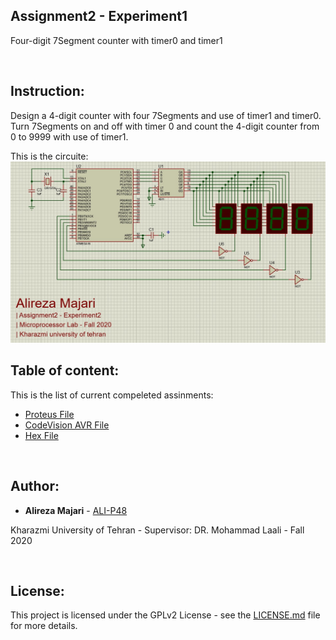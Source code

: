 ## Assignment2 - Experiment1
Four-digit 7Segment counter with timer0 and timer1

‌
## Instruction:
Design a  4-digit counter with four 7Segments and use of timer1 and timer0. Turn 7Segments on and off with timer 0 and count the 4-digit counter from 0 to 9999 with use of timer1.

This is the circuite:
![](https://github.com/ALI-P48/MicroprocessorLab/blob/main/Assignment2-Timers/Experiment2/Pictures/Circuit.jpg)



## Table of content:

This is the list of current compeleted assinments:
* [Proteus File](https://github.com/ALI-P48/MicroprocessorLab/blob/main/Assignment2-Timers/Experiment2/Proteus/TimersEXP2.pdsprj)
* [CodeVision AVR File](https://github.com/ALI-P48/MicroprocessorLab/blob/main/Assignment2-Timers/Experiment2/AVR/TimersEXP2.prj) 
* [Hex File](https://github.com/ALI-P48/MicroprocessorLab/blob/main/Assignment2-Timers/Experiment2/AVR/Debug/ExeTimersEXP2.hex) 


‌
## Author:

* **Alireza Majari** - [ALI-P48](https://github.com/ALI-P48)

Kharazmi University of Tehran - Supervisor: DR. Mohammad Laali - Fall 2020


‌
## License:

This project is licensed under the GPLv2 License - see the [LICENSE.md](https://github.com/ALI-P48/MicroprocessorLab/blob/main/LICENSE) file for more details.
